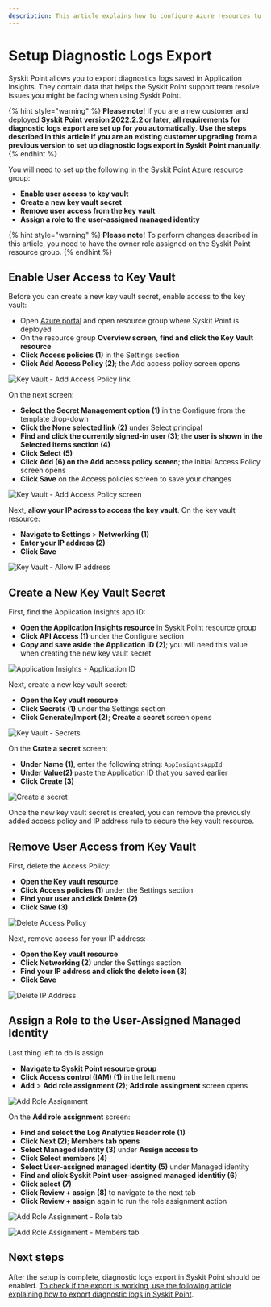 ```yaml
---
description: This article explains how to configure Azure resources to enable diagnostic logs export in Syskit Point.
---
```


# Setup Diagnostic Logs Export

Syskit Point allows you to export diagnostics logs saved in Application Insights. They contain data that helps the Syskit Point support team resolve issues you might be facing when using Syskit Point. 

{% hint style="warning" %}
**Please note!**
If you are a new customer and deployed **Syskit Point version 2022.2.2 or later**, **all requirements for diagnostic logs export are set up for you automatically**.
**Use the steps described in this article if you are an existing customer upgrading from a previous version to set up diagnostic logs export in Syskit Point manually**.
{% endhint %}

You will need to set up the following in the Syskit Point Azure resource group:
* **Enable user access to key vault**
* **Create a new key vault secret**
* **Remove user access from the key vault**
* **Assign a role to the user-assigned managed identity**

{% hint style="warning" %}
**Please note!**
To perform changes described in this article, you need to have the owner role assigned on the Syskit Point resource group.
{% endhint %}
 
## Enable User Access to Key Vault

Before you can create a new key vault secret, enable access to the key vault:
* Open [Azure portal](https://portal.azure.com/) and open resource group where Syskit Point is deployed
* On the resource group **Overview screen**, **find and click the Key Vault resource**
* **Click Access policies (1)** in the Settings section
* **Click Add Access Policy (2)**; the Add access policy screen opens

![Key Vault - Add Access Policy link](../.gitbook/assets/setup-diagnostic-logs-export_add-access-policy.png)

On the next screen:
* **Select the Secret Management option (1)** in the Configure from the template drop-down
* **Click the None selected link (2)** under Select principal
* **Find and click the currently signed-in user (3)**; the **user is shown in the Selected items section (4)**
* **Click Select (5)**
* **Click Add (6) on the Add access policy screen**; the initial Access Policy screen opens
* **Click Save** on the Access policies screen to save your changes

![Key Vault - Add Access Policy screen](../.gitbook/assets/setup-diagnostic-logs-export_select-principal.png)

Next, **allow your IP adress to access the key vault**. On the key vault resource:
* **Navigate to Settings** > **Networking (1)**
* **Enter your IP address (2)**
* **Click Save**

![Key Vault - Allow IP address](../.gitbook/assets/setup-diagnostic-logs-export_add-ip-address.png)
 
## Create a New Key Vault Secret

First, find the Application Insights app ID:
* **Open the Application Insights resource** in Syskit Point resource group
* **Click API Access (1)** under the Configure section
* **Copy and save aside the Application ID (2)**; you will need this value when creating the new key vault secret

![Application Insights - Application ID](../.gitbook/assets/setup-diagnostic-logs-export_application-id.png)

Next, create a new key vault secret:
* **Open the Key vault resource**
* **Click Secrets (1)** under the Settings section
* **Click Generate/Import (2)**; **Create a secret** screen opens

![Key Vault - Secrets](../.gitbook/assets/setup-diagnostic-logs-export_secrets.png)

On the **Crate a secret** screen:
* **Under Name (1)**, enter the following string: `AppInsightsAppId`
* **Under Value(2)** paste the Application ID that you saved earlier
* **Click Create (3)**

![Create a secret](../.gitbook/assets/setup-diagnostic-logs-export_create-secret.png)

Once the new key vault secret is created, you can remove the previously added access policy and IP address rule to secure the key vault resource.
 
## Remove User Access from Key Vault

First, delete the Access Policy:
* **Open the Key vault resource**
* **Click Access policies (1)** under the Settings section
* **Find your user and click Delete (2)**
* **Click Save (3)**

![Delete Access Policy](../.gitbook/assets/setup-diagnostic-logs-export_delete-access-policy.png)

Next, remove access for your IP address:
* **Open the Key vault resource**
* **Click Networking (2)** under the Settings section
* **Find your IP address and click the delete icon (3)**
* **Click Save**

![Delete IP Address](../.gitbook/assets/setup-diagnostic-logs-export_delete-ip-address.png)
 
## Assign a Role to the User-Assigned Managed Identity

Last thing left to do is assign 
* **Navigate to Syskit Point resource group**
* **Click Access control (IAM) (1)** in the left menu
* **Add** > **Add role assignment (2)**; **Add role assingment** screen opens

![Add Role Assignment](../.gitbook/assets/setup-diagnostic-logs-export_add-role.png)

On the **Add role assignment** screen:
* **Find and select the Log Analytics Reader role (1)**
* **Click Next (2)**; **Members tab opens**
* **Select Managed identity (3)** under **Assign access to**
* **Click Select members (4)**
* **Select User-assigned managed identity (5)** under Managed identity
* **Find and click Syskit Point user-assigned managed identitiy (6)**
* **Click select (7)**
* **Click Review + assign (8)** to navigate to the next tab
* **Click Review + assign** again to run the role assignment action

![Add Role Assignment - Role tab](../.gitbook/assets/setup-diagnostic-logs-export_add-role-assignment_1.png)

![Add Role Assignment - Members tab](../.gitbook/assets/setup-diagnostic-logs-export_add-role-assignment_2.png)

## Next steps

After the setup is complete, diagnostic logs export in Syskit Point should be enabled. 
[To check if the export is working, use the following article explaining how to export diagnostic logs in Syskit Point](export-diagnostic-logs.md).
